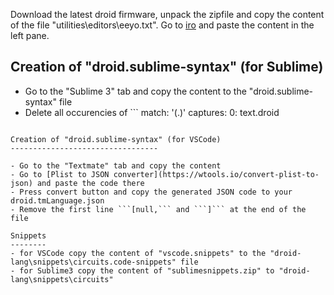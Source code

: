 
Download the latest droid firmware, unpack the zipfile and copy the content of the file "utilities\editors\eeyo.txt". Go to [iro](https://eeyo.io/iro/) and paste the content in the left pane.

Creation of "droid.sublime-syntax" (for Sublime)
---------------------------------

- Go to the "Sublime 3" tab and copy the content to the "droid.sublime-syntax" file
- Delete all occurencies of ```
 match: '(.)'
      captures:
        0: text.droid
```

Creation of "droid.sublime-syntax" (for VSCode)
---------------------------------

- Go to the "Textmate" tab and copy the content
- Go to [Plist to JSON converter](https://wtools.io/convert-plist-to-json) and paste the code there
- Press convert button and copy the generated JSON code to your droid.tmLanguage.json
- Remove the first line ```[null,``` and ```]``` at the end of the file

Snippets
--------
- for VSCode copy the content of "vscode.snippets" to the "droid-lang\snippets\circuits.code-snippets" file 
- for Sublime3 copy the content of "sublimesnippets.zip" to "droid-lang\snippets\circuits"